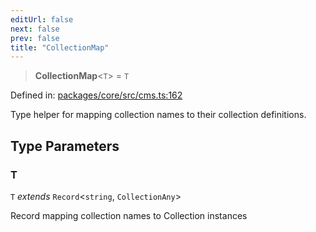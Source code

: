 ```yaml
---
editUrl: false
next: false
prev: false
title: "CollectionMap"
---
```


> **CollectionMap**\<`T`\> = `T`

Defined in: [packages/core/src/cms.ts:162](https://github.com/bitswired/foldcms/blob/a5796744336f5646b8ccb4abf3c6d1334a83f443/packages/core/src/cms.ts#L162)

Type helper for mapping collection names to their collection definitions.

## Type Parameters

### T

`T` *extends* `Record`\<`string`, `CollectionAny`\>

Record mapping collection names to Collection instances
